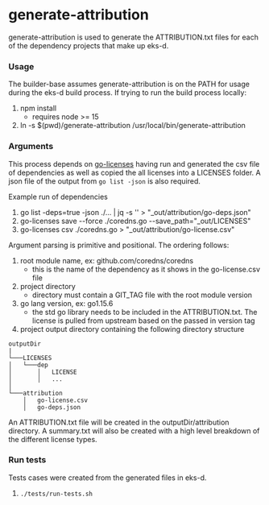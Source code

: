 # generate-attribution

generate-attribution is used to generate the ATTRIBUTION.txt files for each of the dependency projects that make up eks-d.  

### Usage
The builder-base assumes generate-attribution is on the PATH for usage during the eks-d build process.  If trying to run the build process locally:

1. npm install
    * requires node >= 15
2. ln -s $(pwd)/generate-attribution /usr/local/bin/generate-attribution


### Arguments
This process depends on [go-licenses](https://github.com/google/go-licenses) having run and generated the csv file of dependencies as well as copied the all licenses into a LICENSES folder.  A json file of the output from `go list -json` is also required.

Example run of dependencies

1. go list -deps=true -json ./... | jq -s ''  > "_out/attribution/go-deps.json"
2. go-licenses save --force ./coredns.go --save_path="_out/LICENSES"
3. go-licenses csv ./coredns.go > "_out/attribution/go-license.csv"

Argument parsing is primitive and positional.  The ordering follows:

1. root module name, ex: github.com/coredns/coredns
    * this is the name of the dependency as it shows in the go-license.csv file
2. project directory
    * directory must contain a GIT_TAG file with the root module version
3. go lang version, ex: go1.15.6
    * the std go library needs to be included in the ATTRIBUTION.txt.  The license is pulled from upstream based on the passed in version tag
4. project output directory containing the following directory structure

```
outputDir
|
└───LICENSES
│   └───dep
│       │   LICENSE
│       │   ...
│   
└───attribution
    │   go-license.csv
    │   go-deps.json
```
     
An ATTRIBUTION.txt file will be created in the outputDir/attribution directory.  A summary.txt will also be created with a high level breakdown of the different license types.

### Run tests
Tests cases were created from the generated files in eks-d.

1. `./tests/run-tests.sh`
